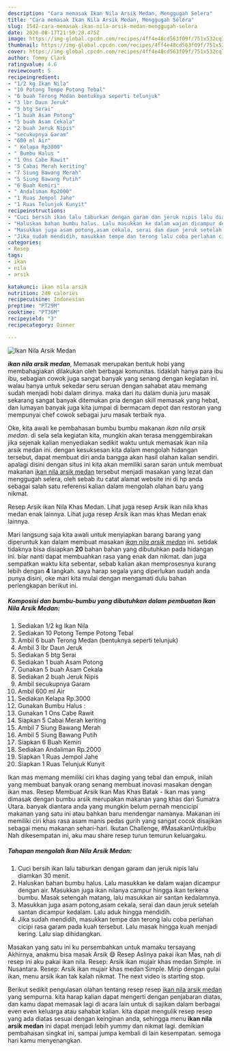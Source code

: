 ```yaml
---
description: "Cara memasak Ikan Nila Arsik Medan, Menggugah Selera"
title: "Cara memasak Ikan Nila Arsik Medan, Menggugah Selera"
slug: 1542-cara-memasak-ikan-nila-arsik-medan-menggugah-selera
date: 2020-08-17T21:59:28.475Z
image: https://img-global.cpcdn.com/recipes/4ff4e48cd563f09f/751x532cq70/ikan-nila-arsik-medan-foto-resep-utama.jpg
thumbnail: https://img-global.cpcdn.com/recipes/4ff4e48cd563f09f/751x532cq70/ikan-nila-arsik-medan-foto-resep-utama.jpg
cover: https://img-global.cpcdn.com/recipes/4ff4e48cd563f09f/751x532cq70/ikan-nila-arsik-medan-foto-resep-utama.jpg
author: Tommy Clark
ratingvalue: 4.6
reviewcount: 5
recipeingredient:
- "1/2 kg Ikan Nila"
- "10 Potong Tempe Potong Tebal"
- "6 buah Terong Medan bentuknya seperti telunjuk"
- "3 lbr Daun Jeruk"
- "5 btg Serai"
- "1 buah Asam Potong"
- "5 buah Asam Cekala"
- "2 buah Jeruk Nipis"
- "secukupnya Garam"
- "600 ml Air"
- " Kelapa Rp3000"
- " Bumbu Halus "
- "1 Ons Cabe Rawit"
- "5 Cabai Merah keriting"
- "7 Siung Bawang Merah"
- "5 Siung Bawang Putih"
- "6 Buah Kemiri"
- " Andaliman Rp2000"
- "1 Ruas Jempol Jahe"
- "1 Ruas Telunjuk Kunyit"
recipeinstructions:
- "Cuci bersih ikan lalu taburkan dengan garam dan jeruk nipis lalu diamkan 30 menit."
- "Haluskan bahan bumbu halus. Lalu masukkan ke dalam wajan dicampur dengan air. Masukkan juga ikan nilanya campur hingga ikan terkena bumbu. Masak setengah matang, lalu masukkan air santan kedalamnya."
- "Masukkan juga asam potong,asam cekala, serai dan daun jeruk setelah santan dicampur kedalam. Lalu aduk hingga mendidih."
- "Jika sudah mendidih, masukkan tempe dan terong lalu coba perlahan cicipi rasa garam pada kuah tersebut. Lalu masak hingga kuah menjadi kering. Lalu siap dihidangkan."
categories:
- Resep
tags:
- ikan
- nila
- arsik

katakunci: ikan nila arsik 
nutrition: 249 calories
recipecuisine: Indonesian
preptime: "PT29M"
cooktime: "PT36M"
recipeyield: "3"
recipecategory: Dinner

---
```



![Ikan Nila Arsik Medan](https://img-global.cpcdn.com/recipes/4ff4e48cd563f09f/751x532cq70/ikan-nila-arsik-medan-foto-resep-utama.jpg)

<b><i>ikan nila arsik medan</i></b>, Memasak merupakan bentuk hobi yang membahagiakan dilakukan oleh berbagai komunitas. tidaklah hanya para ibu ibu, sebagian cowok juga sangat banyak yang senang dengan kegiatan ini. walau hanya untuk sekedar seru seruan dengan sahabat atau memang sudah menjadi hobi dalam dirinya. maka dari itu dalam dunia juru masak sekarang sangat banyak ditemukan pria dengan skill memasak yang hebat, dan lumayan banyak juga kita jumpai di bermacam depot dan restoran yang mempunyai chef cowok sebagai juru masak terbaik nya.

Oke, kita awali ke pembahasan bumbu bumbu makanan <i>ikan nila arsik medan</i>. di sela sela kegiatan kita, mungkin akan terasa menggembirakan jika sejenak kalian menyediakan sedikit waktu untuk memasak ikan nila arsik medan ini. dengan kesuksesan kita dalam mengolah hidangan tersebut, dapat membuat diri anda bangga akan hasil olahan kalian sendiri. apalagi disini dengan situs ini kita akan memiliki saran saran untuk membuat makanan <u>ikan nila arsik medan</u> tersebut menjadi masakan yang lezat dan menggugah selera, oleh sebab itu catat alamat website ini di hp anda sebagai salah satu referensi kalian dalam mengolah olahan baru yang nikmat.

Resep Arsik ikan Nila Khas Medan. Lihat juga resep Arsik ikan nila khas medan enak lainnya. Lihat juga resep Arsik ikan mas khas Medan enak lainnya.


Mari langsung saja kita awali untuk menyiapkan barang barang yang diperuntuk kan dalam membuat masakan <u><i>ikan nila arsik medan</i></u> ini. setidak tidaknya bisa disiapkan <b>20</b> bahan bahan yang dibutuhkan pada hidangan ini. biar nanti dapat membuahkan rasa yang enak dan nikmat. dan juga sempatkan waktu kita sebentar, sebab kalian akan memprosesnya kurang lebih dengan <b>4</b> langkah. saya harap segala yang diperlukan sudah anda punya disini, oke mari kita mulai dengan mengamati dulu bahan perlengkapan berikut ini.

<!--inarticleads1-->

##### Komposisi dan bumbu-bumbu yang dibutuhkan dalam pembuatan Ikan Nila Arsik Medan:

1. Sediakan 1/2 kg Ikan Nila
1. Sediakan 10 Potong Tempe Potong Tebal
1. Ambil 6 buah Terong Medan (bentuknya seperti telunjuk)
1. Ambil 3 lbr Daun Jeruk
1. Sediakan 5 btg Serai
1. Sediakan 1 buah Asam Potong
1. Gunakan 5 buah Asam Cekala
1. Sediakan 2 buah Jeruk Nipis
1. Ambil secukupnya Garam
1. Ambil 600 ml Air
1. Sediakan  Kelapa Rp.3000
1. Gunakan  Bumbu Halus :
1. Gunakan 1 Ons Cabe Rawit
1. Siapkan 5 Cabai Merah keriting
1. Ambil 7 Siung Bawang Merah
1. Ambil 5 Siung Bawang Putih
1. Siapkan 6 Buah Kemiri
1. Sediakan  Andaliman Rp.2000
1. Siapkan 1 Ruas Jempol Jahe
1. Siapkan 1 Ruas Telunjuk Kunyit


Ikan mas memang memiliki ciri khas daging yang tebal dan empuk, inilah yang membuat banyak orang senang membuat inovasi masakan dengan ikan mas. Resep Membuat Arsik Ikan Mas Khas Batak - Ikan mas yang dimasak dengan bumbu arsik merupakan makanan yang khas dari Sumatra Utara. banyak diantara anda yang mungkin belum pernah mencicipi makanan yang satu ini atau bahkan baru mendengar namanya. Makanan ini memiliki ciri khas rasa asam manis pedas gurih yang sangat cocok disajikan sebagai menu makanan sehari-hari. Ikutan Challenge, #MasakanUntukIbu Nah dikesempatan ini, aku mau share resep turun temurun keluargaku. 

<!--inarticleads2-->

##### Tahapan mengolah Ikan Nila Arsik Medan:

1. Cuci bersih ikan lalu taburkan dengan garam dan jeruk nipis lalu diamkan 30 menit.
1. Haluskan bahan bumbu halus. Lalu masukkan ke dalam wajan dicampur dengan air. Masukkan juga ikan nilanya campur hingga ikan terkena bumbu. Masak setengah matang, lalu masukkan air santan kedalamnya.
1. Masukkan juga asam potong,asam cekala, serai dan daun jeruk setelah santan dicampur kedalam. Lalu aduk hingga mendidih.
1. Jika sudah mendidih, masukkan tempe dan terong lalu coba perlahan cicipi rasa garam pada kuah tersebut. Lalu masak hingga kuah menjadi kering. Lalu siap dihidangkan.


Masakan yang satu ini ku persembahkan untuk mamaku tersayang Akhirnya, anakmu bisa masak Arsik 😄 Resep Aslinya pakai ikan Mas, nah di resep ini aku pakai ikan nila. Resep: Arsik ikan mujair khas medan Simple. in Nusantara. Resep: Arsik ikan mujair khas medan Simple. Mirip dengan gulai ikan, menu arsik ikan tak kalah nikmat. The next video is starting stop. 

Berikut sedikit pengulasan olahan tentang resep resep <u>ikan nila arsik medan</u> yang sempurna. kita harap kalian dapat mengerti dengan penjabaran diatas, dan kamu dapat memasak lagi di acara lain untuk di sajikan dalam berbagai even even keluarga atau sahabat kalian. kita dapat mengulik resep resep yang ada diatas sesuai dengan keinginan anda, sehingga menu <b>ikan nila arsik medan</b> ini dapat menjadi lebih yummy dan nikmat lagi. demikian pembahasan singkat ini, sampai jumpa kembali di lain kesempatan. semoga hari kamu menyenangkan.
